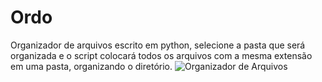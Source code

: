 # Ordo
Organizador de arquivos escrito em python, selecione a pasta que será organizada e o script colocará todos os arquivos com a mesma extensão em uma pasta, organizando o diretório.
![Organizador de Arquivos](https://user-images.githubusercontent.com/59345514/167298115-eb93112d-7d4a-4986-9d2b-7aa74ff12314.jpg)
